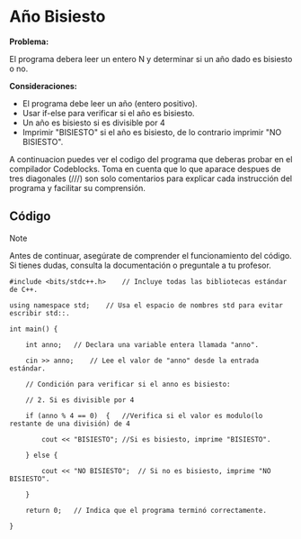 # Año Bisiesto

**Problema:**

El programa debera leer un entero N y determinar si un año dado es bisiesto o no.

**Consideraciones:**

- El programa debe leer un año (entero positivo).
- Usar if-else para verificar si el año es bisiesto.
- Un año es bisiesto si es divisible por 4
- Imprimir "BISIESTO" si el año es bisiesto, de lo contrario imprimir "NO BISIESTO".

A continuacion puedes ver el codigo del programa que deberas probar en el compilador Codeblocks. Toma en cuenta que lo que aparace despues de tres diagonales (///) son solo comentarios para explicar cada instrucción del programa y facilitar su comprensión.

## Código

> [!NOTE]  
> Antes de continuar, asegúrate de comprender el funcionamiento del código.  
> Si tienes dudas, consulta la documentación o preguntale a tu profesor.

```
#include <bits/stdc++.h>	// Incluye todas las bibliotecas estándar de C++.

using namespace std;	// Usa el espacio de nombres std para evitar escribir std::.

int main() {

	int anno;	// Declara una variable entera llamada "anno".

	cin >> anno;	// Lee el valor de "anno" desde la entrada estándar.

	// Condición para verificar si el anno es bisiesto:

	// 2. Si es divisible por 4

	if (anno % 4 == 0)	{	//Verifica si el valor es modulo(lo restante de una división) de 4

		cout << "BISIESTO";	//Si es bisiesto, imprime "BISIESTO".

	} else {

		cout << "NO BISIESTO";	// Si no es bisiesto, imprime "NO BISIESTO".

	}

	return 0;	// Indica que el programa terminó correctamente.

}
```
